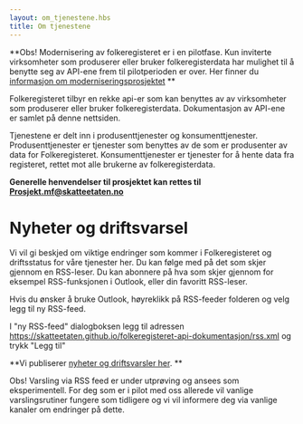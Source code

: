 ```yaml
---
layout: om_tjenestene.hbs
title: Om tjenestene
---
```

**Obs! Modernisering av folkeregisteret er i en pilotfase. Kun inviterte virksomheter som produserer eller bruker folkeregisterdata har mulighet til å benytte seg av API-ene frem til pilotperioden er over. Her finner du [informasjon om moderniseringsprosjektet](http://www.skatteetaten.no/no/Om-skatteetaten/Om-oss/Prosjekter/modernisering-av-folkeregisteret/) **

Folkeregisteret tilbyr en rekke api-er som kan benyttes av av virksomheter som produserer eller bruker folkeregisterdata. Dokumentasjon av API-ene er samlet på denne nettsiden.

Tjenestene er delt inn i produsenttjenester og konsumenttjenester. Produsenttjenester er tjenester som benyttes av de som er produsenter av data for Folkeregisteret. Konsumenttjenester er tjenester for å hente data fra registeret, rettet mot alle brukerne av folkeregisterdata.

**Generelle henvendelser til prosjektet kan rettes til [Prosjekt.mf@skatteetaten.no](Prosjekt.mf@skatteetaten.no)**

# Nyheter og driftsvarsel

Vi vil gi beskjed om viktige endringer som kommer i Folkeregisteret og driftsstatus for våre tjenester her. Du kan følge med på det som skjer gjennom en RSS-leser. Du kan abonnere på hva som skjer gjennom for eksempel RSS-funksjonen i Outlook, eller din favoritt RSS-leser. 

Hvis du ønsker å bruke Outlook, høyreklikk på RSS-feeder folderen og velg legg til ny RSS-feed.

I "ny RSS-feed" dialogboksen legg til adressen  https://skatteetaten.github.io/folkeregisteret-api-dokumentasjon/rss.xml og trykk "Legg til"

**Vi publiserer [nyheter og driftsvarsler her](../rss.xml). **

Obs! Varsling via RSS feed er under utprøving og ansees som eksperimentell. For deg som er i pilot med oss allerede vil vanlige varslingsrutiner fungere som tidligere og vi vil informere deg via vanlige kanaler om endringer på dette.

